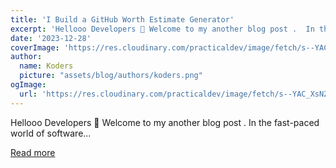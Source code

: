 ```yaml
---
title: 'I Build a GitHub Worth Estimate Generator'
excerpt: 'Hellooo Developers 👋 Welcome to my another blog post .  In the fast-paced world of software...'
date: '2023-12-28'
coverImage: 'https://res.cloudinary.com/practicaldev/image/fetch/s--YAC_XsNZ--/c_imagga_scale,f_auto,fl_progressive,h_420,q_66,w_1000/https://dev-to-uploads.s3.amazonaws.com/uploads/articles/v61c80mmgbaj0t4fol9r.gif'
author:
  name: Koders
  picture: "assets/blog/authors/koders.png"
ogImage:
  url: 'https://res.cloudinary.com/practicaldev/image/fetch/s--YAC_XsNZ--/c_imagga_scale,f_auto,fl_progressive,h_420,q_66,w_1000/https://dev-to-uploads.s3.amazonaws.com/uploads/articles/v61c80mmgbaj0t4fol9r.gif'
---
```


Hellooo Developers 👋 Welcome to my another blog post .  In the fast-paced world of software...

[Read more](https://dev.to/random_ti/i-build-a-github-worth-estimate-generator-4jjd)
